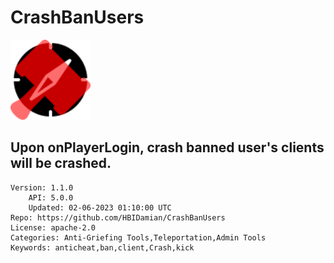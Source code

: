 # CrashBanUsers
<img src="https://raw.githubusercontent.com/HBIDamian/CrashBanUsers/2e222468d888d04e725adca65541a4c585b502a3/icon.png" width="128" height="128" />

## Upon onPlayerLogin, crash banned user's clients will be crashed.
```properties
Version: 1.1.0
    API: 5.0.0
    Updated: 02-06-2023 01:10:00 UTC
Repo: https://github.com/HBIDamian/CrashBanUsers
License: apache-2.0
Categories: Anti-Griefing Tools,Teleportation,Admin Tools
Keywords: anticheat,ban,client,Crash,kick
```
